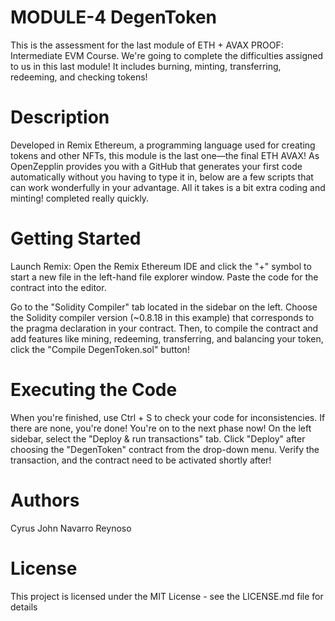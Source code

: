 # MODULE-4 DegenToken
This is the assessment for the last module of ETH + AVAX PROOF: Intermediate EVM Course.
We're going to complete the difficulties assigned to us in this last module! It includes burning, minting, transferring, redeeming, and checking tokens!

# Description
Developed in Remix Ethereum, a programming language used for creating tokens and other NFTs, this module is the last one—the final ETH AVAX! As OpenZepplin provides you with a GitHub that generates your first code automatically without you having to type it in, below are a few scripts that can work wonderfully in your advantage. All it takes is a bit extra coding and minting! completed really quickly.

# Getting Started
Launch Remix: Open the Remix Ethereum IDE and click the "+" symbol to start a new file in the left-hand file explorer window. Paste the code for the contract into the editor.

Go to the "Solidity Compiler" tab located in the sidebar on the left. Choose the Solidity compiler version (~0.8.18 in this example) that corresponds to the pragma declaration in your contract. Then, to compile the contract and add features like mining, redeeming, transferring, and balancing your token, click the "Compile DegenToken.sol" button!

# Executing the Code
When you're finished, use Ctrl + S to check your code for inconsistencies. If there are none, you're done! You're on to the next phase now! On the left sidebar, select the "Deploy & run transactions" tab. Click "Deploy" after choosing the "DegenToken" contract from the drop-down menu. Verify the transaction, and the contract need to be activated shortly after!

# Authors
Cyrus John Navarro Reynoso

# License
This project is licensed under the MIT License - see the LICENSE.md file for details

